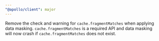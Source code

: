 ```yaml
---
"@apollo/client": major
---
```


Remove the check and warning for `cache.fragmentMatches` when applying data masking. `cache.fragmentMatches` is a required API and data masking will now crash if `cache.fragmentMatches` does not exist.

